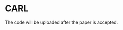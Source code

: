 # CARL
<An Order And Correlation-Aware Rule Learning Method For Knowledge Graph Reasoning>

The code will be uploaded after the paper is accepted.
